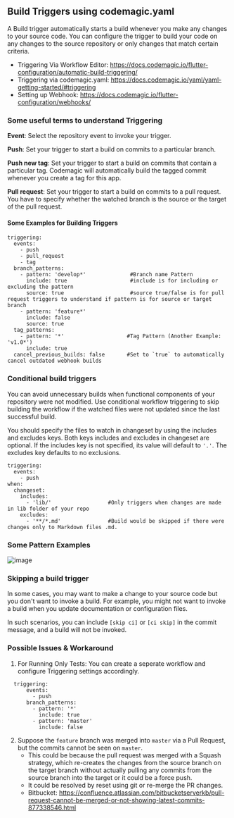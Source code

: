## Build Triggers using codemagic.yaml

A Build trigger automatically starts a build whenever you make any changes to your source code. You can configure the trigger to build your code on any changes to the source repository or only changes that match certain criteria.

- Triggering Via Workflow Editor: https://docs.codemagic.io/flutter-configuration/automatic-build-triggering/
- Triggering via codemagic.yaml: https://docs.codemagic.io/yaml/yaml-getting-started/#triggering
- Setting up Webhook: https://docs.codemagic.io/flutter-configuration/webhooks/

### Some useful terms to understand Triggering

**Event**: Select the repository event to invoke your trigger.

**Push**: Set your trigger to start a build on commits to a particular branch.

**Push new tag**: Set your trigger to start a build on commits that contain a particular tag. Codemagic will automatically build the tagged commit whenever you create a tag for this app. 

**Pull request**: Set your trigger to start a build on commits to a pull request. You have to specify whether the watched branch is the source or the target of the pull request.

#### Some Examples for Building Triggers

    triggering:
      events:
        - push
        - pull_request
        - tag
      branch_patterns:
        - pattern: 'develop*'              #Branch name Pattern 
          include: true                    #include is for including or excluding the pattern
          source: true                     #source true/false is for pull request triggers to understand if pattern is for source or target branch
        - pattern: 'feature*'
          include: false
          source: true
      tag_patterns:
        - pattern: '*'                    #Tag Pattern (Another Example: 'v1.0*')
          include: true
      cancel_previous_builds: false       #Set to `true` to automatically cancel outdated webhook builds
 
### Conditional build triggers

You can avoid unnecessary builds when functional components of your repository were not modified. Use conditional workflow triggering to skip building the workflow if the watched files were not updated since the last successful build.

You should specify the files to watch in changeset by using the includes and excludes keys. Both keys includes and excludes in changeset are optional. If the includes key is not specified, its value will default to `'.'`. The excludes key defaults to no exclusions.

    triggering:
      events:
        - push
    when:
      changeset:
        includes:
          - 'lib/'                  #Only triggers when changes are made in lib folder of your repo
        excludes:
          - '**/*.md'               #Build would be skipped if there were changes only to Markdown files .md.
        
### Some Pattern Examples
![image](https://user-images.githubusercontent.com/88487898/132688495-53fc01a8-6932-4e6f-994f-726133ead735.png)

### Skipping a build trigger
In some cases, you may want to make a change to your source code but you don't want to invoke a build. For example, you might not want to invoke a build when you update documentation or configuration files.

In such scenarios, you can include `[skip ci]` or `[ci skip]` in the commit message, and a build will not be invoked.

### Possible Issues & Workaround

1. For Running Only Tests: You can create a seperate workflow and configure Triggering settings accordingly.
```
  triggering:
      events:
        - push
      branch_patterns:
        - pattern: '*'
          include: true
        - pattern: 'master'
          include: false
```
2. Suppose the `feature` branch was merged into `master` via a Pull Request, but the commits cannot be seen on `master`.
    - This could be because the pull request was merged with a Squash strategy, which re-creates the changes from the source branch on the target branch without actually pulling any commits from the source branch into the target or it could be a force push.
    - It could be resolved by reset using git or re-merge the PR changes.
    - Bitbucket: https://confluence.atlassian.com/bitbucketserverkb/pull-request-cannot-be-merged-or-not-showing-latest-commits-877338546.html
